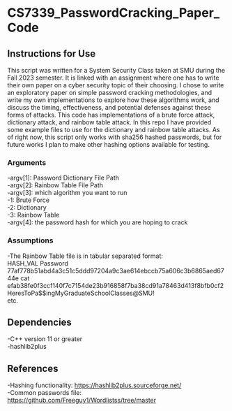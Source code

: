 # CS7339_PasswordCracking_Paper_Code

## Instructions for Use
This script was written for a System Security Class taken at SMU during the Fall 2023 semester. It is linked with an assignment where one has to write their own paper on a cyber security topic of their choosing. I chose to write an exploratory paper on simple password cracking methodologies, and write my own implementations to explore how these algorithms work, and discuss the timing, effectiveness, and potential defenses against these forms of attacks. This code has implementations of a brute force attack, dictionary attack, and rainbow table attack. In this repo I have provided some example files to use for the dictionary and rainbow table attacks. As of right now, this script only works with sha256 hashed passwords, but for future works I plan to make other hashing options available for testing.

### Arguments
-argv[1]: Password Dictionary File Path <br>
-argv[2]: Rainbow Table File Path <br>
-argv[3]: which algorithm you want to run <br>
      -1: Brute Force <br>
      -2: Dictionary <br>
      -3: Rainbow Table <br>
-argv[4]: the password hash for which you are hoping to crack <br>

### Assumptions
-The Rainbow Table file is in tabular separated format: <br>
      HASH_VAL    Password <br>
      77af778b51abd4a3c51c5ddd97204a9c3ae614ebccb75a606c3b6865aed6744e    cat <br>
      efab38fe0f3ccf140f7c7154de23b916858f7ba38cd91a78463d413f8bfb0cf2    HeresToPa$$ingMyGraduateSchoolClasses@SMU! <br>
      etc. <br>

## Dependencies
-C++ version 11 or greater <br>
-hashlib2plus <br>

## References
-Hashing functionality: https://hashlib2plus.sourceforge.net/ <br>
-Common passwords file: https://github.com/Freeguy1/Wordlistss/tree/master <br>
